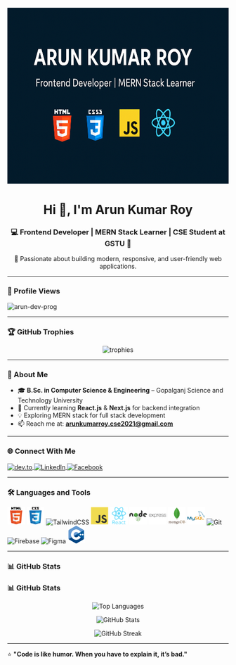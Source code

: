 <!-- Banner Image -->
<p align="center">
  <img src="https://raw.githubusercontent.com/Arun-DEV-prog/Arun-DEV-prog/main/banner (2).png" alt="Arun Kumar Roy - Banner" height="400"/>
</p>

<h1 align="center">Hi 👋, I'm Arun Kumar Roy</h1>
<h3 align="center">💻 Frontend Developer | MERN Stack Learner | CSE Student at GSTU 🚀</h3>

<p align="center">
  🌱 Passionate about building modern, responsive, and user-friendly web applications.
</p>

---

### 👀 Profile Views
<p align="left">
  <img src="https://komarev.com/ghpvc/?username=arun-dev-prog&label=Profile%20views&color=0e75b6&style=flat" alt="arun-dev-prog" />
</p>

---

### 🏆 GitHub Trophies
<p align="center">
  <img src="https://github-profile-trophy.vercel.app/?username=arun-dev-prog&theme=radical&margin-w=10&margin-h=10" alt="trophies"/>
</p>

---

### 🚀 About Me
- 🎓 **B.Sc. in Computer Science & Engineering** – Gopalganj Science and Technology University  
- 🌱 Currently learning **React.js** & **Next.js** for backend integration  
- 💡 Exploring MERN stack for full stack development  
- 📫 Reach me at: **arunkumarroy.cse2021@gmail.com**

---

### 🌐 Connect With Me
<p align="left">
<a href="https://dev.to/arunkumarroy" target="blank">
  <img align="center" src="https://raw.githubusercontent.com/rahuldkjain/github-profile-readme-generator/master/src/images/icons/Social/devto.svg" alt="dev.to" height="30" width="40" />
</a>
<a href="https://linkedin.com/in/arunkumar-roy-bb1251227" target="blank">
  <img align="center" src="https://raw.githubusercontent.com/rahuldkjain/github-profile-readme-generator/master/src/images/icons/Social/linked-in-alt.svg" alt="LinkedIn" height="30" width="40" />
</a>
<a href="https://facebook.com/arunkumar.roy.52090008" target="blank">
  <img align="center" src="https://raw.githubusercontent.com/rahuldkjain/github-profile-readme-generator/master/src/images/icons/Social/facebook.svg" alt="Facebook" height="30" width="40" />
</a>
</p>

---

### 🛠 Languages and Tools
<p align="left">
  <img src="https://raw.githubusercontent.com/devicons/devicon/master/icons/html5/html5-original-wordmark.svg" alt="HTML5" width="40" height="40"/>
  <img src="https://raw.githubusercontent.com/devicons/devicon/master/icons/css3/css3-original-wordmark.svg" alt="CSS3" width="40" height="40"/>
  <img src="https://www.vectorlogo.zone/logos/tailwindcss/tailwindcss-icon.svg" alt="TailwindCSS" width="40" height="40"/>
  <img src="https://raw.githubusercontent.com/devicons/devicon/master/icons/javascript/javascript-original.svg" alt="JavaScript" width="40" height="40"/>
  <img src="https://raw.githubusercontent.com/devicons/devicon/master/icons/react/react-original-wordmark.svg" alt="React" width="40" height="40"/>
  <img src="https://raw.githubusercontent.com/devicons/devicon/master/icons/nodejs/nodejs-original-wordmark.svg" alt="Node.js" width="40" height="40"/>
  <img src="https://raw.githubusercontent.com/devicons/devicon/master/icons/express/express-original-wordmark.svg" alt="Express.js" width="40" height="40"/>
  <img src="https://raw.githubusercontent.com/devicons/devicon/master/icons/mongodb/mongodb-original-wordmark.svg" alt="MongoDB" width="40" height="40"/>
  <img src="https://raw.githubusercontent.com/devicons/devicon/master/icons/mysql/mysql-original-wordmark.svg" alt="MySQL" width="40" height="40"/>
  <img src="https://www.vectorlogo.zone/logos/git-scm/git-scm-icon.svg" alt="Git" width="40" height="40"/>
  <img src="https://www.vectorlogo.zone/logos/firebase/firebase-icon.svg" alt="Firebase" width="40" height="40"/>
  <img src="https://www.vectorlogo.zone/logos/figma/figma-icon.svg" alt="Figma" width="40" height="40"/>
  <img src="https://raw.githubusercontent.com/devicons/devicon/master/icons/cplusplus/cplusplus-original.svg" alt="C++" width="40" height="40"/>
</p>

---

### 📊 GitHub Stats
### 📊 GitHub Stats
<div align="center">

![Top Languages](https://github-readme-stats.vercel.app/api/top-langs/?username=Arun-DEV-prog&layout=compact&theme=tokyonight&cache_seconds=86400)

![GitHub Stats](https://github-readme-stats.vercel.app/api?username=Arun-DEV-prog&show_icons=true&theme=tokyonight&cache_seconds=86400)

![GitHub Streak](https://streak-stats.demolab.com?user=Arun-DEV-prog&theme=tokyonight)

</div>


---

⭐ **"Code is like humor. When you have to explain it, it’s bad."**
